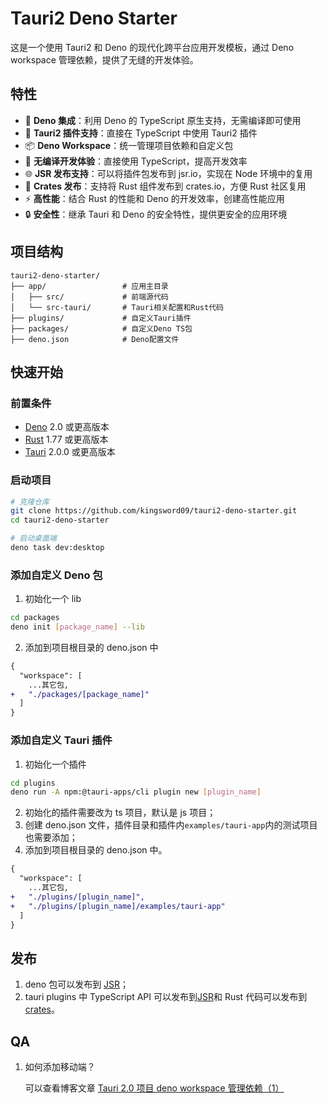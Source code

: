 # Tauri2 Deno Starter

这是一个使用 Tauri2 和 Deno 的现代化跨平台应用开发模板，通过 Deno workspace 管理依赖，提供了无缝的开发体验。

## 特性

- 🦕 **Deno 集成**：利用 Deno 的 TypeScript 原生支持，无需编译即可使用
- 🔌 **Tauri2 插件支持**：直接在 TypeScript 中使用 Tauri2 插件
- 📦 **Deno Workspace**：统一管理项目依赖和自定义包
- 🚀 **无编译开发体验**：直接使用 TypeScript，提高开发效率
- 🌐 **JSR 发布支持**：可以将插件包发布到 jsr.io，实现在 Node 环境中的复用
- 🦀 **Crates 发布**：支持将 Rust 组件发布到 crates.io，方便 Rust 社区复用
- ⚡ **高性能**：结合 Rust 的性能和 Deno 的开发效率，创建高性能应用
- 🔒 **安全性**：继承 Tauri 和 Deno 的安全特性，提供更安全的应用环境

## 项目结构

```text
tauri2-deno-starter/
├── app/                 # 应用主目录
│   ├── src/             # 前端源代码
│   └── src-tauri/       # Tauri相关配置和Rust代码
├── plugins/             # 自定义Tauri插件
├── packages/            # 自定义Deno TS包
├── deno.json            # Deno配置文件
```

## 快速开始

### 前置条件

- [Deno](https://deno.com/) 2.0 或更高版本
- [Rust](https://www.rust-lang.org/) 1.77 或更高版本
- [Tauri](https://v2.tauri.app/) 2.0.0 或更高版本

### 启动项目

```bash
# 克隆仓库
git clone https://github.com/kingsword09/tauri2-deno-starter.git
cd tauri2-deno-starter

# 启动桌面端
deno task dev:desktop
```

### 添加自定义 Deno 包

1. 初始化一个 lib

```bash
cd packages
deno init [package_name] --lib
```

2. 添加到项目根目录的 deno.json 中

```diff
{
  "workspace": [
    ...其它包,
+   "./packages/[package_name]"
  ]
}
```

### 添加自定义 Tauri 插件

1. 初始化一个插件

```bash
cd plugins
deno run -A npm:@tauri-apps/cli plugin new [plugin_name]
```

2. 初始化的插件需要改为 ts 项目，默认是 js 项目；
3. 创建 deno.json 文件，插件目录和插件内`examples/tauri-app`内的测试项目也需要添加；
4. 添加到项目根目录的 deno.json 中。

```diff
{
  "workspace": [
    ...其它包,
+   "./plugins/[plugin_name]",
+   "./plugins/[plugin_name]/examples/tauri-app"
  ]
}
```

## 发布

1. deno 包可以发布到 [JSR](https://jsr.io)；
2. tauri plugins 中 TypeScript API 可以发布到[JSR](https://jsr.io)和 Rust 代码可以发布到[crates](https://crates.io)。

## QA

1. 如何添加移动端？

   可以查看博客文章 [Tauri 2.0 项目 deno workspace 管理依赖（1）
   ](https://blog.kingsword.tech/2025/04/06/tauri2-deno-starter-record-1#%E6%B7%BB%E5%8A%A0%E7%A7%BB%E5%8A%A8%E7%AB%AF%E6%94%AF%E6%8C%81)
